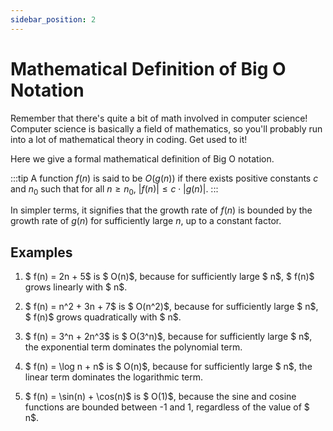 ```yaml
---
sidebar_position: 2
---
```


# Mathematical Definition of Big O Notation

Remember that there's quite a bit of math involved in computer science! Computer science is basically a field of mathematics, so you'll probably run into a lot of mathematical theory in coding. Get used to it!

Here we give a formal mathematical definition of Big O notation. 

:::tip
A function $f(n)$ is said to be $O(g(n))$ if there exists positive constants $c$ and $n_0$ such that for all $n \ge n_0$, $|f(n)| \le c \cdot |g(n)|$. 
:::

In simpler terms, it signifies that the growth rate of $f(n)$ is bounded by the growth rate of $g(n)$ for sufficiently large $n$, up to a constant factor. 

## Examples

1. $ f(n) = 2n + 5$ is $ O(n)$, because for sufficiently large $ n$, $ f(n)$ grows linearly with $ n$.

2. $ f(n) = n^2 + 3n + 7$ is $ O(n^2)$, because for sufficiently large $ n$, $ f(n)$ grows quadratically with $ n$.

3. $ f(n) = 3^n + 2n^3$ is $ O(3^n)$, because for sufficiently large $ n$, the exponential term dominates the polynomial term.

4. $ f(n) = \log n + n$ is $ O(n)$, because for sufficiently large $ n$, the linear term dominates the logarithmic term.

5. $ f(n) = \sin(n) + \cos(n)$ is $ O(1)$, because the sine and cosine functions are bounded between -1 and 1, regardless of the value of $ n$.


